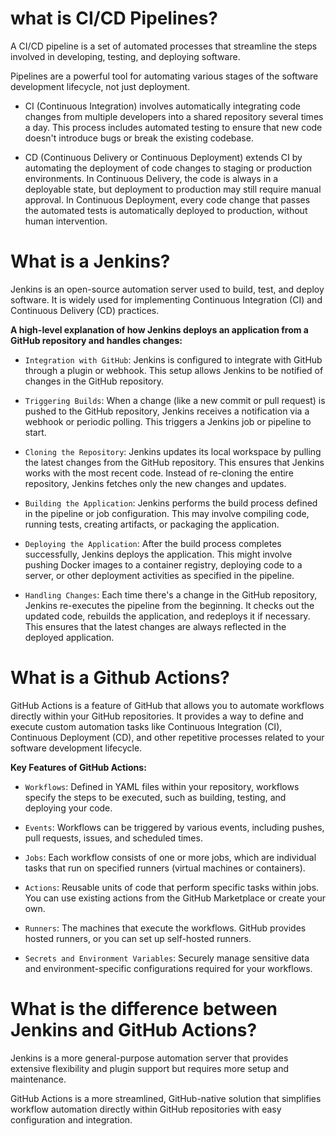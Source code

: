 # what is CI/CD Pipelines?

A CI/CD pipeline is a set of automated processes that streamline the steps involved in developing, testing, and deploying software.

Pipelines are a powerful tool for automating various stages of the software development lifecycle, not just deployment.

- CI (Continuous Integration) involves automatically integrating code changes from multiple developers into a shared repository several times a day. This process includes automated testing to ensure that new code doesn't introduce bugs or break the existing codebase.

- CD (Continuous Delivery or Continuous Deployment) extends CI by automating the deployment of code changes to staging or production environments. In Continuous Delivery, the code is always in a deployable state, but deployment to production may still require manual approval. In Continuous Deployment, every code change that passes the automated tests is automatically deployed to production, without human intervention.

# What is a Jenkins?

Jenkins is an open-source automation server used to build, test, and deploy software. It is widely used for implementing Continuous Integration (CI) and Continuous Delivery (CD) practices.

**A high-level explanation of how Jenkins deploys an application from a GitHub repository and handles changes:**

- `Integration with GitHub`: Jenkins is configured to integrate with GitHub through a plugin or webhook. This setup allows Jenkins to be notified of changes in the GitHub repository.

- `Triggering Builds`: When a change (like a new commit or pull request) is pushed to the GitHub repository, Jenkins receives a notification via a webhook or periodic polling. This triggers a Jenkins job or pipeline to start.

- `Cloning the Repository`: Jenkins updates its local workspace by pulling the latest changes from the GitHub repository. This ensures that Jenkins works with the most recent code. Instead of re-cloning the entire repository, Jenkins fetches only the new changes and updates.

- `Building the Application`: Jenkins performs the build process defined in the pipeline or job configuration. This may involve compiling code, running tests, creating artifacts, or packaging the application.

- `Deploying the Application`: After the build process completes successfully, Jenkins deploys the application. This might involve pushing Docker images to a container registry, deploying code to a server, or other deployment activities as specified in the pipeline.

- `Handling Changes`: Each time there's a change in the GitHub repository, Jenkins re-executes the pipeline from the beginning. It checks out the updated code, rebuilds the application, and redeploys it if necessary. This ensures that the latest changes are always reflected in the deployed application.

# What is a Github Actions?

GitHub Actions is a feature of GitHub that allows you to automate workflows directly within your GitHub repositories. It provides a way to define and execute custom automation tasks like Continuous Integration (CI), Continuous Deployment (CD), and other repetitive processes related to your software development lifecycle.

**Key Features of GitHub Actions:**

- `Workflows`: Defined in YAML files within your repository, workflows specify the steps to be executed, such as building, testing, and deploying your code.

- `Events`: Workflows can be triggered by various events, including pushes, pull requests, issues, and scheduled times.

- `Jobs`: Each workflow consists of one or more jobs, which are individual tasks that run on specified runners (virtual machines or containers).

- `Actions`: Reusable units of code that perform specific tasks within jobs. You can use existing actions from the GitHub Marketplace or create your own.

- `Runners`: The machines that execute the workflows. GitHub provides hosted runners, or you can set up self-hosted runners.

- `Secrets and Environment Variables`: Securely manage sensitive data and environment-specific configurations required for your workflows.

# What is the difference between Jenkins and GitHub Actions?

Jenkins is a more general-purpose automation server that provides extensive flexibility and plugin support but requires more setup and maintenance.

GitHub Actions is a more streamlined, GitHub-native solution that simplifies workflow automation directly within GitHub repositories with easy configuration and integration.
